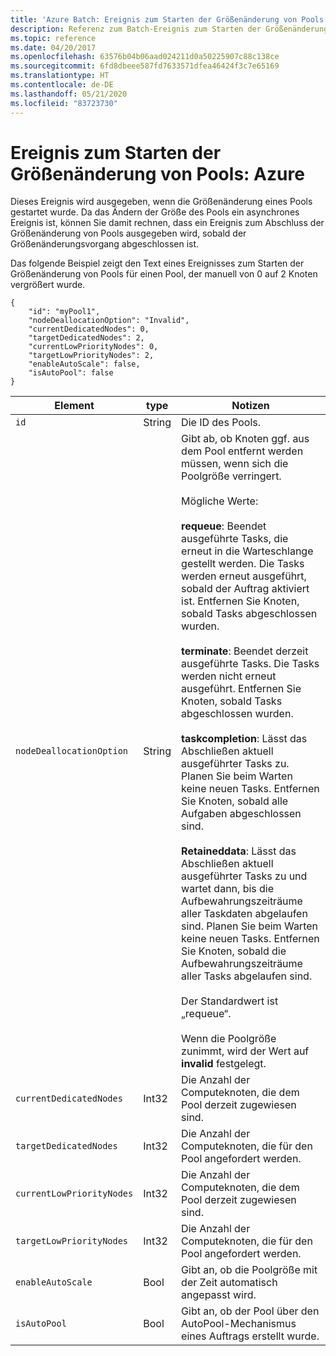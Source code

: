 ```yaml
---
title: 'Azure Batch: Ereignis zum Starten der Größenänderung von Pools'
description: Referenz zum Batch-Ereignis zum Starten der Größenänderung von Pools. Das Beispiel zeigt den Text eines Ereignisses zum Starten der Größenänderung von Pools für einen Pool, der manuell von 0 auf 2 Knoten vergrößert wurde.
ms.topic: reference
ms.date: 04/20/2017
ms.openlocfilehash: 63576b04b06aad024211d0a50225907c88c138ce
ms.sourcegitcommit: 6fd8dbeee587fd7633571dfea46424f3c7e65169
ms.translationtype: HT
ms.contentlocale: de-DE
ms.lasthandoff: 05/21/2020
ms.locfileid: "83723730"
---
```

# <a name="pool-resize-start-event"></a>Ereignis zum Starten der Größenänderung von Pools: Azure

 Dieses Ereignis wird ausgegeben, wenn die Größenänderung eines Pools gestartet wurde. Da das Ändern der Größe des Pools ein asynchrones Ereignis ist, können Sie damit rechnen, dass ein Ereignis zum Abschluss der Größenänderung von Pools ausgegeben wird, sobald der Größenänderungsvorgang abgeschlossen ist.

 Das folgende Beispiel zeigt den Text eines Ereignisses zum Starten der Größenänderung von Pools für einen Pool, der manuell von 0 auf 2 Knoten vergrößert wurde.

```
{
    "id": "myPool1",
    "nodeDeallocationOption": "Invalid",
    "currentDedicatedNodes": 0,
    "targetDedicatedNodes": 2,
    "currentLowPriorityNodes": 0,
    "targetLowPriorityNodes": 2,
    "enableAutoScale": false,
    "isAutoPool": false
}
```

|Element|type|Notizen|
|-------------|----------|-----------|
|`id`|String|Die ID des Pools.|
|`nodeDeallocationOption`|String|Gibt ab, ob Knoten ggf. aus dem Pool entfernt werden müssen, wenn sich die Poolgröße verringert.<br /><br /> Mögliche Werte:<br /><br /> **requeue**: Beendet ausgeführte Tasks, die erneut in die Warteschlange gestellt werden. Die Tasks werden erneut ausgeführt, sobald der Auftrag aktiviert ist. Entfernen Sie Knoten, sobald Tasks abgeschlossen wurden.<br /><br /> **terminate**: Beendet derzeit ausgeführte Tasks. Die Tasks werden nicht erneut ausgeführt. Entfernen Sie Knoten, sobald Tasks abgeschlossen wurden.<br /><br /> **taskcompletion**: Lässt das Abschließen aktuell ausgeführter Tasks zu. Planen Sie beim Warten keine neuen Tasks. Entfernen Sie Knoten, sobald alle Aufgaben abgeschlossen sind.<br /><br /> **Retaineddata**: Lässt das Abschließen aktuell ausgeführter Tasks zu und wartet dann, bis die Aufbewahrungszeiträume aller Taskdaten abgelaufen sind. Planen Sie beim Warten keine neuen Tasks. Entfernen Sie Knoten, sobald die Aufbewahrungszeiträume aller Tasks abgelaufen sind.<br /><br /> Der Standardwert ist „requeue“.<br /><br /> Wenn die Poolgröße zunimmt, wird der Wert auf **invalid** festgelegt.|
|`currentDedicatedNodes`|Int32|Die Anzahl der Computeknoten, die dem Pool derzeit zugewiesen sind.|
|`targetDedicatedNodes`|Int32|Die Anzahl der Computeknoten, die für den Pool angefordert werden.|
|`currentLowPriorityNodes`|Int32|Die Anzahl der Computeknoten, die dem Pool derzeit zugewiesen sind.|
|`targetLowPriorityNodes`|Int32|Die Anzahl der Computeknoten, die für den Pool angefordert werden.|
|`enableAutoScale`|Bool|Gibt an, ob die Poolgröße mit der Zeit automatisch angepasst wird.|
|`isAutoPool`|Bool|Gibt an, ob der Pool über den AutoPool-Mechanismus eines Auftrags erstellt wurde.|
